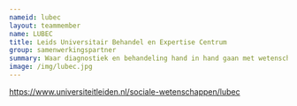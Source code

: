 ```yaml
---
nameid: lubec
layout: teammember
name: LUBEC
title: Leids Universitair Behandel en Expertise Centrum 
group: samenwerkingspartner
summary: Waar diagnostiek en behandeling hand in hand gaan met wetenschappelijk onderzoek, academisch onderwijs en post-masteropleidingen
image: /img/lubec.jpg
---
```


 

https://www.universiteitleiden.nl/sociale-wetenschappen/lubec
